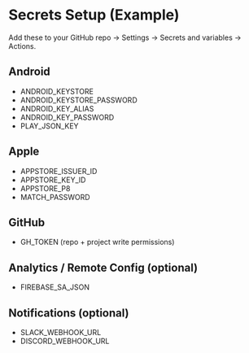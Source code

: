 # Secrets Setup (Example)

Add these to your GitHub repo → Settings → Secrets and variables → Actions.

## Android
- ANDROID_KEYSTORE
- ANDROID_KEYSTORE_PASSWORD
- ANDROID_KEY_ALIAS
- ANDROID_KEY_PASSWORD
- PLAY_JSON_KEY

## Apple
- APPSTORE_ISSUER_ID
- APPSTORE_KEY_ID
- APPSTORE_P8
- MATCH_PASSWORD

## GitHub
- GH_TOKEN (repo + project write permissions)

## Analytics / Remote Config (optional)
- FIREBASE_SA_JSON

## Notifications (optional)
- SLACK_WEBHOOK_URL
- DISCORD_WEBHOOK_URL
